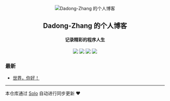 <p align="center"><img alt="Dadong-Zhang 的个人博客" src="https://static.b3log.org/images/brand/solo-32.png"></p><h2 align="center">
Dadong-Zhang 的个人博客
</h2>

<h4 align="center">记录精彩的程序人生</h4>
<p align="center"><a title="Dadong-Zhang 的个人博客" target="_blank" href="https://github.com/Dadong-Zhang/solo-blog"><img src="https://img.shields.io/github/last-commit/Dadong-Zhang/solo-blog.svg?style=flat-square&color=FF9900"></a>
<a title="GitHub repo size in bytes" target="_blank" href="https://github.com/Dadong-Zhang/solo-blog"><img src="https://img.shields.io/github/repo-size/Dadong-Zhang/solo-blog.svg?style=flat-square"></a>
<a title="Solo Version" target="_blank" href="https://github.com/b3log/solo/releases"><img src="https://img.shields.io/badge/solo-3.6.4-f1e05a.svg?style=flat-square&color=blueviolet"></a>
<a title="Hits" target="_blank" href="https://github.com/b3log/hits"><img src="https://hits.b3log.org/Dadong-Zhang/solo-blog.svg"></a></p>

### 最新

* [世界，你好！](http://www.keithzhang.cn/hello-solo)



---

本仓库通过 [Solo](https://github.com/b3log/solo) 自动进行同步更新 ❤️ 
